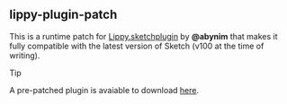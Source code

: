 ## lippy-plugin-patch

This is a runtime patch for [Lippy.sketchplugin](https://github.com/abynim/lippy/) by **@abynim** that makes it fully compatible with the latest version of Sketch (v100 at the time of writing).

> [!TIP]
> A pre-patched plugin is avaiable to download [here](https://github.com/rodionovd/lippy-plugin-patch/releases).
